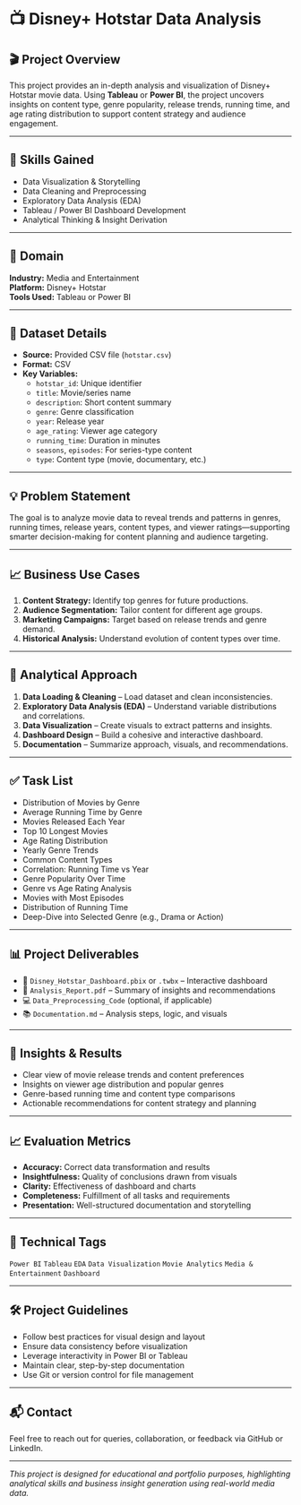 # 📺 Disney+ Hotstar Data Analysis

## 🎬 Project Overview

This project provides an in-depth analysis and visualization of Disney+ Hotstar movie data. Using **Tableau** or **Power BI**, the project uncovers insights on content type, genre popularity, release trends, running time, and age rating distribution to support content strategy and audience engagement.

---

## 🧠 Skills Gained

- Data Visualization & Storytelling  
- Data Cleaning and Preprocessing  
- Exploratory Data Analysis (EDA)  
- Tableau / Power BI Dashboard Development  
- Analytical Thinking & Insight Derivation  

---

## 📌 Domain

**Industry:** Media and Entertainment  
**Platform:** Disney+ Hotstar  
**Tools Used:** Tableau or Power BI  

---

## 📂 Dataset Details

- **Source:** Provided CSV file (`hotstar.csv`)  
- **Format:** CSV  
- **Key Variables:**
  - `hotstar_id`: Unique identifier
  - `title`: Movie/series name
  - `description`: Short content summary
  - `genre`: Genre classification
  - `year`: Release year
  - `age_rating`: Viewer age category
  - `running_time`: Duration in minutes
  - `seasons`, `episodes`: For series-type content
  - `type`: Content type (movie, documentary, etc.)

---

## 💡 Problem Statement

The goal is to analyze movie data to reveal trends and patterns in genres, running times, release years, content types, and viewer ratings—supporting smarter decision-making for content planning and audience targeting.

---

## 📈 Business Use Cases

1. **Content Strategy:** Identify top genres for future productions.  
2. **Audience Segmentation:** Tailor content for different age groups.  
3. **Marketing Campaigns:** Target based on release trends and genre demand.  
4. **Historical Analysis:** Understand evolution of content types over time.

---

## 🔎 Analytical Approach

1. **Data Loading & Cleaning** – Load dataset and clean inconsistencies.  
2. **Exploratory Data Analysis (EDA)** – Understand variable distributions and correlations.  
3. **Data Visualization** – Create visuals to extract patterns and insights.  
4. **Dashboard Design** – Build a cohesive and interactive dashboard.  
5. **Documentation** – Summarize approach, visuals, and recommendations.

---

## ✅ Task List

- Distribution of Movies by Genre  
- Average Running Time by Genre  
- Movies Released Each Year  
- Top 10 Longest Movies  
- Age Rating Distribution  
- Yearly Genre Trends  
- Common Content Types  
- Correlation: Running Time vs Year  
- Genre Popularity Over Time  
- Genre vs Age Rating Analysis  
- Movies with Most Episodes  
- Distribution of Running Time  
- Deep-Dive into Selected Genre (e.g., Drama or Action)

---

## 📊 Project Deliverables

- 📁 `Disney_Hotstar_Dashboard.pbix` or `.twbx` – Interactive dashboard  
- 📝 `Analysis_Report.pdf` – Summary of insights and recommendations  
- 💻 `Data_Preprocessing_Code` (optional, if applicable)  
- 📚 `Documentation.md` – Analysis steps, logic, and visuals  

---

## 🧠 Insights & Results

- Clear view of movie release trends and content preferences  
- Insights on viewer age distribution and popular genres  
- Genre-based running time and content type comparisons  
- Actionable recommendations for content strategy and planning  

---

## 📈 Evaluation Metrics

- **Accuracy:** Correct data transformation and results  
- **Insightfulness:** Quality of conclusions drawn from visuals  
- **Clarity:** Effectiveness of dashboard and charts  
- **Completeness:** Fulfillment of all tasks and requirements  
- **Presentation:** Well-structured documentation and storytelling  

---

## 🔖 Technical Tags

`Power BI` `Tableau` `EDA` `Data Visualization` `Movie Analytics` `Media & Entertainment` `Dashboard`

---

## 🛠️ Project Guidelines

- Follow best practices for visual design and layout  
- Ensure data consistency before visualization  
- Leverage interactivity in Power BI or Tableau  
- Maintain clear, step-by-step documentation  
- Use Git or version control for file management

---

## 📬 Contact

Feel free to reach out for queries, collaboration, or feedback via GitHub or LinkedIn.

---

*This project is designed for educational and portfolio purposes, highlighting analytical skills and business insight generation using real-world media data.*
